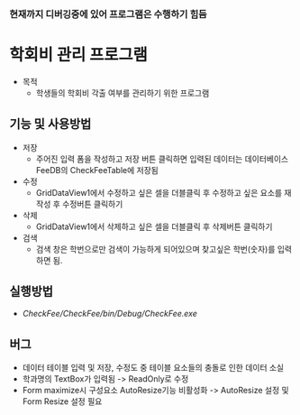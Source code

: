 ### **현재까지 디버깅중에 있어 프로그램은 수행하기 힘듬**

# 학회비 관리 프로그램

* 목적
  * 학생들의 학회비 각출 여부를 관리하기 위한 프로그램


## 기능 및 사용방법

* 저장
  * 주어진 입력 폼을 작성하고 저장 버튼 클릭하면 입력된 데이터는 데이터베이스 FeeDB의 CheckFeeTable에 저장됨 
* 수정
  * GridDataView1에서 수정하고 싶은 셀을 더블클릭 후 수정하고 싶은 요소를 재작성 후 수정버튼 클릭하기
* 삭제
  * GridDataView1에서 삭제하고 싶은 셀을 더블클릭 후 삭제버튼 클릭하기
* 검색
  * 검색 창은 학번으로만 검색이 가능하게 되어있으며 찾고싶은 학번(숫자)를 입력하면 됨.
  
## 실행방법

* _CheckFee/CheckFee/bin/Debug/CheckFee.exe_

## 버그

 * 데이터 테이블 입력 및 저장, 수정도 중 테이블 요소들의 충돌로 인한 데이터 소실
 * 학과명의 TextBox가 입력됨 -> ReadOnly로 수정
 * Form maximize시 구성요소 AutoResize기능 비활성화 
   -> AutoResize 설정 및 Form Resize 설정 필요 
 



  

  



